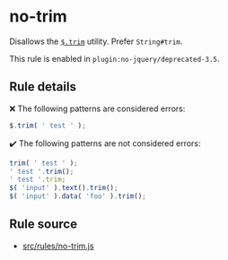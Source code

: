 # no-trim

Disallows the [`$.trim`](https://api.jquery.com/jQuery.trim/) utility. Prefer `String#trim`.

This rule is enabled in `plugin:no-jquery/deprecated-3.5`.

## Rule details

❌ The following patterns are considered errors:
```js
$.trim( ' test ' );
```

✔️ The following patterns are not considered errors:
```js
trim( ' test ' );
' test '.trim();
' test '.trim;
$( 'input' ).text().trim();
$( 'input' ).data( 'foo' ).trim();
```

## Rule source

* [src/rules/no-trim.js](/src/rules/no-trim.js)
